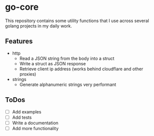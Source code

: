 # go-core

This repository contains some utility functions that I use across several golang projects in my daily work.

## Features

* http
  * Read a JSON string from the body into a struct
  * Write a struct as JSON response
  * Retrieve client ip address (works behind cloudflare and other proxies)
* strings
  * Generate alphanumeric strings very performant

## ToDos

- [ ] Add examples
- [ ] Add tests
- [ ] Write a documentation
- [ ] Add more functionality